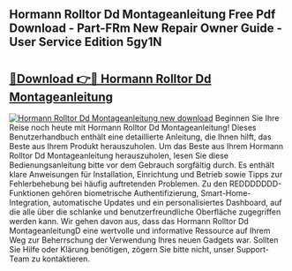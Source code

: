 ## Hormann Rolltor Dd Montageanleitung Free Pdf Download - Part-FRm New Repair Owner Guide - User Service Edition 5gy1N

# <h2><a href="http://df6s0fx.blite.top/?on=Hormann+Rolltor+Dd+Montageanleitung">🔗Download 👉🔴 Hormann Rolltor Dd Montageanleitung</a></h2>

[![Hormann Rolltor Dd Montageanleitung new download](https://i.imgur.com/lujVjoI.png)](http://df6s0fx.blite.top/?on=Hormann+Rolltor+Dd+Montageanleitung)
Beginnen Sie Ihre Reise noch heute mit Hormann Rolltor Dd Montageanleitung! Dieses Benutzerhandbuch enthält eine detaillierte Anleitung, die Ihnen hilft, das Beste aus Ihrem Produkt herauszuholen. Um das Beste aus Ihrem Hormann Rolltor Dd Montageanleitung herauszuholen, lesen Sie diese Bedienungsanleitung bitte vor dem Gebrauch sorgfältig durch. Es enthält klare Anweisungen für Installation, Einrichtung und Betrieb sowie Tipps zur Fehlerbehebung bei häufig auftretenden Problemen. Zu den REDDDDDDD-Funktionen gehören biometrische Authentifizierung, Smart-Home-Integration, automatische Updates und ein personalisiertes Dashboard, auf die alle über die schlanke und benutzerfreundliche Oberfläche zugegriffen werden kann. Wir gehen davon aus, dass das Hormann Rolltor Dd MontageanleitungD eine wertvolle und informative Ressource auf Ihrem Weg zur Beherrschung der Verwendung Ihres neuen Gadgets war. Sollten Sie Hilfe oder Klärung benötigen, zögern Sie bitte nicht, unser Support-Team zu kontaktieren.
